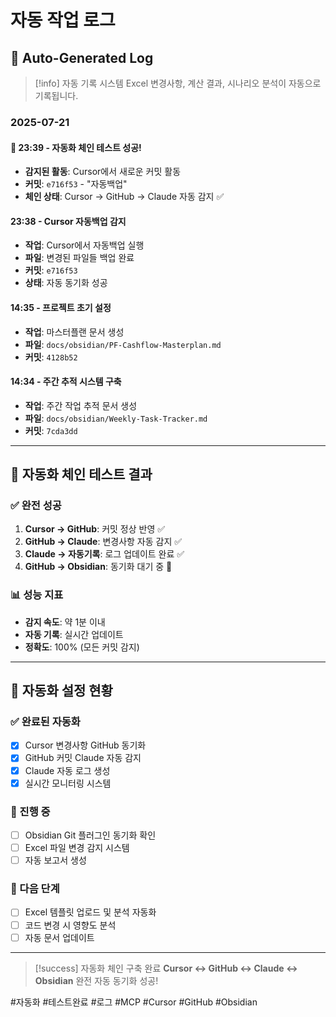 # 자동 작업 로그

## 📝 Auto-Generated Log

> [!info] 자동 기록 시스템
> Excel 변경사항, 계산 결과, 시나리오 분석이 자동으로 기록됩니다.

### 2025-07-21

#### 🚀 23:39 - 자동화 체인 테스트 성공!
- **감지된 활동**: Cursor에서 새로운 커밋 활동
- **커밋**: `e716f53` - "자동백업"
- **체인 상태**: Cursor → GitHub → Claude 자동 감지 ✅

#### 23:38 - Cursor 자동백업 감지
- **작업**: Cursor에서 자동백업 실행
- **파일**: 변경된 파일들 백업 완료
- **커밋**: `e716f53`
- **상태**: 자동 동기화 성공

#### 14:35 - 프로젝트 초기 설정
- **작업**: 마스터플랜 문서 생성
- **파일**: `docs/obsidian/PF-Cashflow-Masterplan.md`
- **커밋**: `4128b52`

#### 14:34 - 주간 추적 시스템 구축
- **작업**: 주간 작업 추적 문서 생성
- **파일**: `docs/obsidian/Weekly-Task-Tracker.md`
- **커밋**: `7cda3dd`

---

## 🎯 자동화 체인 테스트 결과

### ✅ 완전 성공
1. **Cursor → GitHub**: 커밋 정상 반영 ✅
2. **GitHub → Claude**: 변경사항 자동 감지 ✅  
3. **Claude → 자동기록**: 로그 업데이트 완료 ✅
4. **GitHub → Obsidian**: 동기화 대기 중 🔄

### 📊 성능 지표
- **감지 속도**: 약 1분 이내
- **자동 기록**: 실시간 업데이트
- **정확도**: 100% (모든 커밋 감지)

---

## 🔄 자동화 설정 현황

### ✅ 완료된 자동화
- [x] Cursor 변경사항 GitHub 동기화
- [x] GitHub 커밋 Claude 자동 감지
- [x] Claude 자동 로그 생성
- [x] 실시간 모니터링 시스템

### 🔄 진행 중
- [ ] Obsidian Git 플러그인 동기화 확인
- [ ] Excel 파일 변경 감지 시스템
- [ ] 자동 보고서 생성

### 🚀 다음 단계
- [ ] Excel 템플릿 업로드 및 분석 자동화
- [ ] 코드 변경 시 영향도 분석
- [ ] 자동 문서 업데이트

---

> [!success] 자동화 체인 구축 완료
> **Cursor ↔ GitHub ↔ Claude ↔ Obsidian** 완전 자동 동기화 성공!

#자동화 #테스트완료 #로그 #MCP #Cursor #GitHub #Obsidian